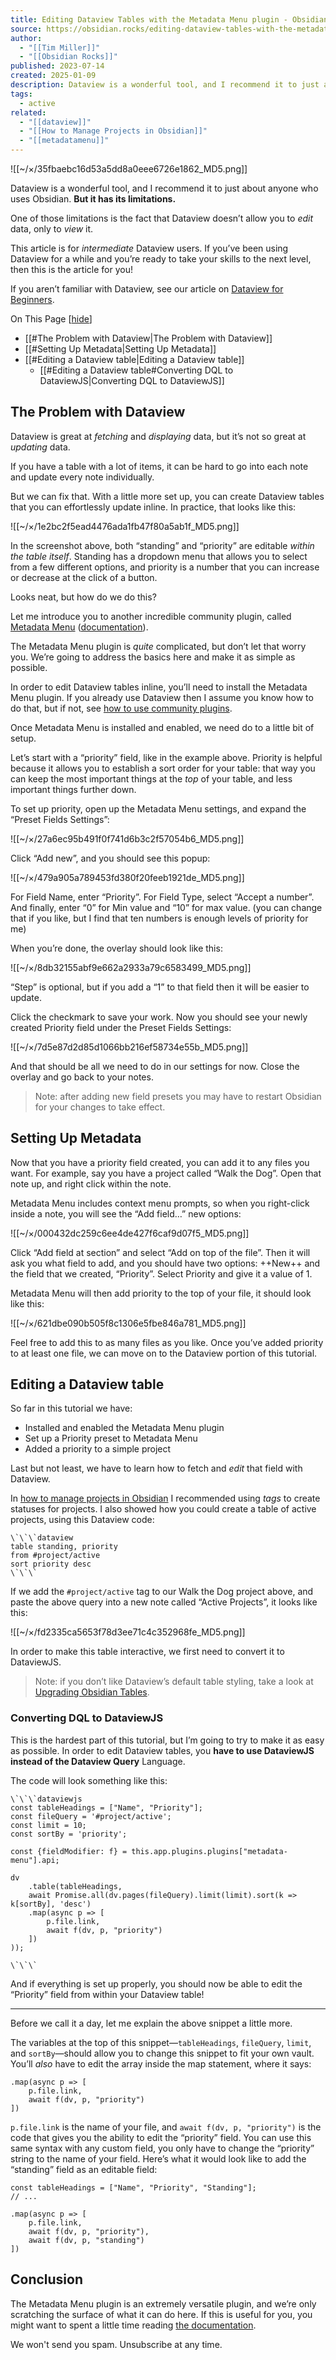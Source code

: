```yaml
---
title: Editing Dataview Tables with the Metadata Menu plugin - Obsidian Rocks
source: https://obsidian.rocks/editing-dataview-tables-with-the-metadata-menu-plugin/
author:
  - "[[Tim Miller]]"
  - "[[Obsidian Rocks]]"
published: 2023-07-14
created: 2025-01-09
description: Dataview is a wonderful tool, and I recommend it to just about anyone who uses Obsidian. But it has its limitations. One of those limitations is the fact that Dataview doesn’t allow you to edit data, only to view it. This article is for intermediate Dataview users. If you’ve been using Dataview for a while […]
tags:
  - active
related:
  - "[[dataview]]"
  - "[[How to Manage Projects in Obsidian]]"
  - "[[metadatamenu]]"
---
```

![[~/×/35fbaebc16d53a5dd8a0eee6726e1862_MD5.png]]

Dataview is a wonderful tool, and I recommend it to just about anyone who uses Obsidian. **But it has its limitations.**

One of those limitations is the fact that Dataview doesn’t allow you to *edit* data, only to *view* it.

This article is for *intermediate* Dataview users. If you’ve been using Dataview for a while and you’re ready to take your skills to the next level, then this is the article for you!

If you aren’t familiar with Dataview, see our article on [Dataview for Beginners](https://obsidian.rocks/dataview-in-obsidian-a-beginners-guide/).

On This Page \[[hide](https://obsidian.rocks/editing-dataview-tables-with-the-metadata-menu-plugin/#)\]
- [[#The Problem with Dataview|The Problem with Dataview]]
- [[#Setting Up Metadata|Setting Up Metadata]]
- [[#Editing a Dataview table|Editing a Dataview table]]
	- [[#Editing a Dataview table#Converting DQL to DataviewJS|Converting DQL to DataviewJS]]

## The Problem with Dataview

Dataview is great at *fetching* and *displaying* data, but it’s not so great at *updating* data.

If you have a table with a lot of items, it can be hard to go into each note and update every note individually.

But we can fix that. With a little more set up, you can create Dataview tables that you can effortlessly update inline. In practice, that looks like this:

![[~/×/1e2bc2f5ead4476ada1fb47f80a5ab1f_MD5.png]]

In the screenshot above, both “standing” and “priority” are editable *within the table itself*. Standing has a dropdown menu that allows you to select from a few different options, and priority is a number that you can increase or decrease at the click of a button.

Looks neat, but how do we do this?

Let me introduce you to another incredible community plugin, called [Metadata Menu](https://github.com/mdelobelle/metadatamenu) ([documentation](https://mdelobelle.github.io/metadatamenu/)).

The Metadata Menu plugin is *quite* complicated, but don’t let that worry you. We’re going to address the basics here and make it as simple as possible.

In order to edit Dataview tables inline, you’ll need to install the Metadata Menu plugin. If you already use Dataview then I assume you know how to do that, but if not, see [how to use community plugins](https://obsidian.rocks/how-to-use-community-plugins-in-obsidian/).

Once Metadata Menu is installed and enabled, we need do to a little bit of setup.

Let’s start with a “priority” field, like in the example above. Priority is helpful because it allows you to establish a sort order for your table: that way you can keep the most important things at the *top* of your table, and less important things further down.

To set up priority, open up the Metadata Menu settings, and expand the “Preset Fields Settings”:

![[~/×/27a6ec95b491f0f741d6b3c2f57054b6_MD5.png]]

Click “Add new”, and you should see this popup:

![[~/×/479a905a789453fd380f20feeb1921de_MD5.png]]

For Field Name, enter “Priority”. For Field Type, select “Accept a number”. And finally, enter “0” for Min value and “10” for max value. (you can change that if you like, but I find that ten numbers is enough levels of priority for me)

When you’re done, the overlay should look like this:

![[~/×/8db32155abf9e662a2933a79c6583499_MD5.png]]

“Step” is optional, but if you add a “1” to that field then it will be easier to update.

Click the checkmark to save your work. Now you should see your newly created Priority field under the Preset Fields Settings:

![[~/×/7d5e87d2d85d1066bb216ef58734e55b_MD5.png]]

And that should be all we need to do in our settings for now. Close the overlay and go back to your notes.

> Note: after adding new field presets you may have to restart Obsidian for your changes to take effect.

## Setting Up Metadata

Now that you have a priority field created, you can add it to any files you want. For example, say you have a project called “Walk the Dog”. Open that note up, and right click within the note.

Metadata Menu includes context menu prompts, so when you right-click inside a note, you will see the “Add field…” new options:

![[~/×/000432dc259c6ee4de427f6caf9d07f5_MD5.png]]

Click “Add field at section” and select “Add on top of the file”. Then it will ask you what field to add, and you should have two options: ++New++ and the field that we created, “Priority”. Select Priority and give it a value of 1.

Metadata Menu will then add priority to the top of your file, it should look like this:

![[~/×/621dbe090b505f8c1306e5fbe846a781_MD5.png]]

Feel free to add this to as many files as you like. Once you’ve added priority to at least one file, we can move on to the Dataview portion of this tutorial.

## Editing a Dataview table

So far in this tutorial we have:

- Installed and enabled the Metadata Menu plugin
- Set up a Priority preset to Metadata Menu
- Added a priority to a simple project

Last but not least, we have to learn how to fetch and *edit* that field with Dataview.

In [how to manage projects in Obsidian](https://obsidian.rocks/how-to-manage-projects-in-obsidian/) I recommended using *tags* to create statuses for projects. I also showed how you could create a table of active projects, using this Dataview code:

```plain
\`\`\`dataview
table standing, priority
from #project/active
sort priority desc
\`\`\`
```

If we add the `#project/active` tag to our Walk the Dog project above, and paste the above query into a new note called “Active Projects”, it looks like this:

![[~/×/fd2335ca5653f78d3ee71c4c352968fe_MD5.png]]

In order to make this table interactive, we first need to convert it to DataviewJS.

> Note: if you don’t like Dataview’s default table styling, take a look at [Upgrading Obsidian Tables](https://obsidian.rocks/upgrading-obsidian-tables/).

### Converting DQL to DataviewJS

This is the hardest part of this tutorial, but I’m going to try to make it as easy as possible.
In order to edit Dataview tables, you
**have to use DataviewJS instead of the Dataview Query** Language.

The code will look something like this:

```plain
\`\`\`dataviewjs
const tableHeadings = ["Name", "Priority"];
const fileQuery = '#project/active';
const limit = 10;
const sortBy = 'priority';

const {fieldModifier: f} = this.app.plugins.plugins["metadata-menu"].api;

dv
    .table(tableHeadings,
    await Promise.all(dv.pages(fileQuery).limit(limit).sort(k => k[sortBy], 'desc')
    .map(async p => [
        p.file.link,
        await f(dv, p, "priority")
    ])
));

\`\`\`
```

And if everything is set up properly, you should now be able to edit the “Priority” field from within your Dataview table!

---

Before we call it a day, let me explain the above snippet a little more.

The variables at the top of this snippet—`tableHeadings`, `fileQuery`, `limit`, and `sortBy`—should allow you to change this snippet to fit your own vault. You’ll *also* have to edit the array inside the map statement, where it says:

```plain
.map(async p => [
    p.file.link,
    await f(dv, p, "priority")
])
```

`p.file.link` is the name of your file, and `await f(dv, p, "priority")` is the code that gives you the ability to edit the “priority” field. You can use this same syntax with any custom field, you only have to change the “priority” string to the name of your field. Here’s what it would look like to add the “standing” field as an editable field:

```plain
const tableHeadings = ["Name", "Priority", "Standing"];
// ...

.map(async p => [
    p.file.link,
    await f(dv, p, "priority"),
    await f(dv, p, "standing")
])
```

## Conclusion

The Metadata Menu plugin is an extremely versatile plugin, and we’re only scratching the surface of what it can do here. If this is useful for you, you might want to spent a little time reading [the documentation](https://mdelobelle.github.io/metadatamenu/).

We won't send you spam. Unsubscribe at any time.